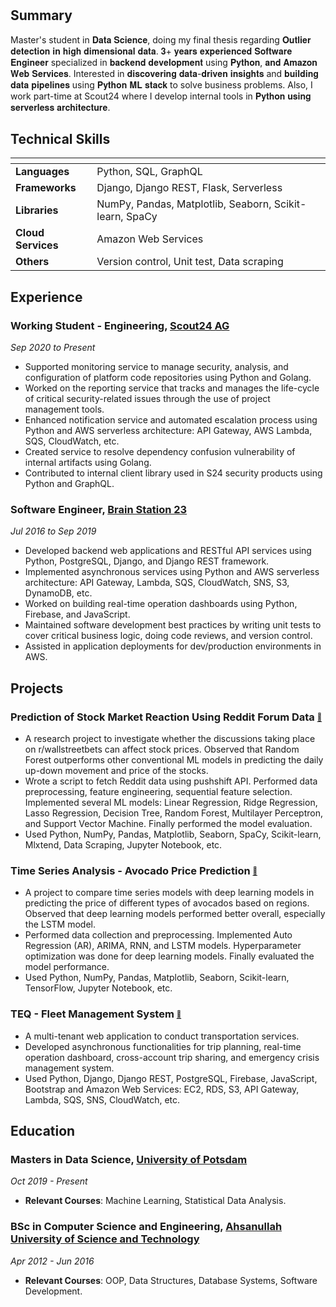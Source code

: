 #

## **Summary**

Master's student in 𝐃𝐚𝐭𝐚 𝐒𝐜𝐢𝐞𝐧𝐜𝐞, doing my final thesis regarding 𝐎𝐮𝐭𝐥𝐢𝐞𝐫 𝐝𝐞𝐭𝐞𝐜𝐭𝐢𝐨𝐧 𝐢𝐧 𝐡𝐢𝐠𝐡 𝐝𝐢𝐦𝐞𝐧𝐬𝐢𝐨𝐧𝐚𝐥 𝐝𝐚𝐭𝐚. 𝟑+ 𝐲𝐞𝐚𝐫𝐬 𝐞𝐱𝐩𝐞𝐫𝐢𝐞𝐧𝐜𝐞𝐝 𝐒𝐨𝐟𝐭𝐰𝐚𝐫𝐞 𝐄𝐧𝐠𝐢𝐧𝐞𝐞𝐫 specialized in 𝐛𝐚𝐜𝐤𝐞𝐧𝐝 𝐝𝐞𝐯𝐞𝐥𝐨𝐩𝐦𝐞𝐧𝐭 using 𝐏𝐲𝐭𝐡𝐨𝐧, 𝐚𝐧𝐝 𝐀𝐦𝐚𝐳𝐨𝐧 𝐖𝐞𝐛 𝐒𝐞𝐫𝐯𝐢𝐜𝐞𝐬. Interested in 𝐝𝐢𝐬𝐜𝐨𝐯𝐞𝐫𝐢𝐧𝐠 𝐝𝐚𝐭𝐚-𝐝𝐫𝐢𝐯𝐞𝐧 𝐢𝐧𝐬𝐢𝐠𝐡𝐭𝐬 and 𝐛𝐮𝐢𝐥𝐝𝐢𝐧𝐠 𝐝𝐚𝐭𝐚 𝐩𝐢𝐩𝐞𝐥𝐢𝐧𝐞𝐬 using 𝐏𝐲𝐭𝐡𝐨𝐧 𝐌𝐋 𝐬𝐭𝐚𝐜𝐤 to solve business problems. Also, I work part-time at Scout24 where I develop internal tools in 𝐏𝐲𝐭𝐡𝐨𝐧 𝐮𝐬𝐢𝐧𝐠 𝐬𝐞𝐫𝐯𝐞𝐫𝐥𝐞𝐬𝐬 𝐚𝐫𝐜𝐡𝐢𝐭𝐞𝐜𝐭𝐮𝐫𝐞.

## **Technical Skills**

| <!-- --> | <!-- --> |
--- | ---
**Languages** | Python, SQL, GraphQL
**Frameworks** | Django, Django REST, Flask, Serverless
**Libraries** | NumPy, Pandas, Matplotlib, Seaborn, Scikit-learn, SpaCy
**Cloud Services** | Amazon Web Services
**Others** | Version control, Unit test, Data scraping

## **Experience**

### **Working Student - Engineering**, [Scout24 AG](https://www.scout24.com/en)

*Sep 2020 to Present*

- Supported monitoring service to manage security, analysis, and configuration of platform code repositories using Python and Golang.
- Worked on the reporting service that tracks and manages the life-cycle of critical security-related issues through the use of project management tools.
- Enhanced notification service and automated escalation process using Python and AWS serverless architecture: API Gateway, AWS Lambda, SQS, CloudWatch, etc.
- Created service to resolve dependency confusion vulnerability of internal artifacts using Golang.
- Contributed to internal client library used in S24 security products using Python and GraphQL.

### **Software Engineer**, [Brain Station 23](https://brainstation-23.com)

*Jul 2016 to Sep 2019*

- Developed backend web applications and RESTful API services using Python, PostgreSQL, Django, and Django REST framework.
- Implemented asynchronous services using Python and AWS serverless architecture: API Gateway, Lambda, SQS, CloudWatch, SNS, S3, DynamoDB, etc.
- Worked on building real-time operation dashboards using Python, Firebase, and JavaScript.
- Maintained software development best practices by writing unit tests to cover critical business logic, doing code reviews, and version control.
- Assisted in application deployments for dev/production environments in AWS.

## **Projects**

### **Prediction of Stock Market Reaction Using Reddit Forum Data** [<sub><sup>:link:</sup></sub>](https://github.com/mdrkb/reddit-stock-market-reaction)

- A research project to investigate whether the discussions taking place on r/wallstreetbets can affect stock prices. Observed that Random Forest outperforms other conventional ML models in predicting the daily up-down movement and price of the stocks.
- Wrote a script to fetch Reddit data using pushshift API. Performed data preprocessing, feature engineering, sequential feature selection. Implemented several ML models: Linear Regression, Ridge Regression, Lasso Regression, Decision Tree, Random Forest, Multilayer Perceptron, and Support Vector Machine. Finally performed the model evaluation.
- Used Python, NumPy, Pandas, Matplotlib, Seaborn, SpaCy, Scikit-learn, Mlxtend, Data Scraping, Jupyter Notebook, etc.

### **Time Series Analysis - Avocado Price Prediction** [<sub><sup>:link:</sup></sub>](https://github.com/mdrkb/avocado-price-prediction)

- A project to compare time series models with deep learning models in predicting the price of different types of avocados based on regions. Observed that deep learning models performed better overall, especially the LSTM model.
- Performed data collection and preprocessing. Implemented Auto Regression (AR), ARIMA, RNN, and LSTM models. Hyperparameter optimization was done for deep learning models. Finally evaluated the model performance.
- Used Python, NumPy, Pandas, Matplotlib, Seaborn, Scikit-learn, TensorFlow, Jupyter Notebook, etc.

### **TEQ - Fleet Management System** [<sub><sup>:link:</sup></sub>](https://www.ferdia.no)

- A multi-tenant web application to conduct transportation services.
- Developed asynchronous functionalities for trip planning, real-time operation dashboard, cross-account trip sharing, and emergency crisis management system.
- Used Python, Django, Django REST, PostgreSQL, Firebase, JavaScript, Bootstrap and Amazon Web Services: EC2, RDS, S3, API Gateway, Lambda, SQS, SNS, CloudWatch, etc.

## **Education**

### **Masters in Data Science**, [University of Potsdam](https://www.uni-potsdam.de/en/university-of-potsdam)

*Oct 2019 - Present*

- **Relevant Courses**: Machine Learning, Statistical Data Analysis.

### **BSc in Computer Science and Engineering**, [Ahsanullah University of Science and Technology](https://aust.edu)

*Apr 2012 - Jun 2016*

- **Relevant Courses**: OOP, Data Structures, Database Systems, Software Development.
